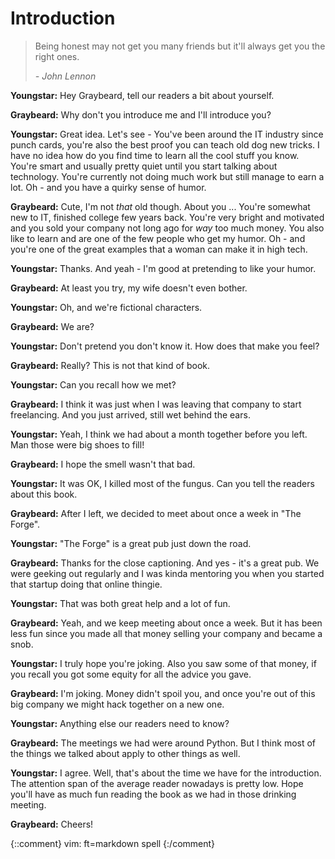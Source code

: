 # Introduction

> Being honest may not get you many friends but it'll always get you the right
> ones.
> 
>    *- John Lennon*

**Youngstar:** Hey Graybeard, tell our readers a bit about yourself.

**Graybeard:** Why don't you introduce me and I'll introduce you?

**Youngstar:** Great idea. Let's see - You've been around the IT industry since
punch cards, you're also the best proof you can teach old dog new tricks. I have
no idea how do you find time to learn all the cool stuff you know. You're smart
and usually pretty quiet until you start talking about technology. You're
currently not doing much work but still manage to earn a lot. Oh - and you have
a quirky sense of humor.

**Graybeard:** Cute, I'm not *that* old though. About you ... You're somewhat
new to IT, finished college few years back. You're very bright and motivated and
you sold your company not long ago for *way* too much money. You also like to
learn and are one of the few people who get my humor. Oh - and you're one of the
great examples that a woman can make it in high tech.

**Youngstar:** Thanks. And yeah - I'm good at pretending to like your humor.

**Graybeard:** At least you try, my wife doesn't even bother.

**Youngstar:** Oh, and we're fictional characters.

**Graybeard:** We are?

**Youngstar:** Don't pretend you don't know it. How does that make you feel?

**Graybeard:** Really? This is not that kind of book.

**Youngstar:** Can you recall how we met?

**Graybeard:** I think it was just when I was leaving that company to start
freelancing. And you just arrived, still wet behind the ears.

**Youngstar:** Yeah, I think we had about a month together before you left. Man
those were big shoes to fill!

**Graybeard:** I hope the smell wasn't that bad.

**Youngstar:** It was OK, I killed most of the fungus. Can you tell the readers
about this book.

**Graybeard:** After I left, we decided to meet about once a week in "The
Forge".

**Youngstar:** "The Forge" is a great pub just down the road.

**Graybeard:** Thanks for the close captioning. And yes - it's a great pub. We
were geeking out regularly and I was kinda mentoring you when you started that
startup doing that online thingie.

**Youngstar:** That was both great help and a lot of fun.

**Graybeard:** Yeah, and we keep meeting about once a week. But it has been less
fun since you made all that money selling your company and became a snob.

**Youngstar:** I truly hope you're joking. Also you saw some of that money, if
you recall you got some equity for all the advice you gave.

**Graybeard:** I'm joking. Money didn't spoil you, and once you're out of this
big company we might hack together on a new one.

**Youngstar:** Anything else our readers need to know?

**Graybeard:** The meetings we had were around Python. But I think most of the
things we talked about apply to other things as well.

**Youngstar:** I agree. Well, that's about the time we have for the
introduction. The attention span of the average reader nowadays is pretty low.
Hope you'll have as much fun reading the book as we had in those drinking
meeting.

**Graybeard:** Cheers!

{::comment}
vim: ft=markdown spell
{:/comment}
